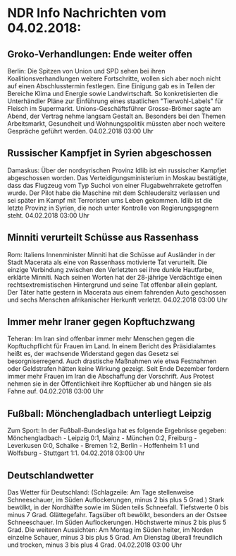 # NDR Info Nachrichten vom 04.02.2018:


## Groko-Verhandlungen: Ende weiter offen
Berlin:	Die Spitzen von Union und SPD sehen bei ihren Koalitionsverhandlungen weitere Fortschritte, wollen sich aber noch nicht auf einen Abschlusstermin festlegen. Eine Einigung gab es in Teilen der Bereiche Klima und Energie sowie Landwirtschaft. So konkretisierten die Unterhändler Pläne zur Einführung eines staatlichen "Tierwohl-Labels" für Fleisch im Supermarkt. Unions-Geschäftsführer Grosse-Brömer sagte am Abend, der Vertrag nehme langsam Gestalt an. Besonders bei den Themen Arbeitsmarkt, Gesundheit und Wohnungspolitik müssten aber noch weitere Gespräche geführt werden. 04.02.2018 03:00 Uhr 

## Russischer Kampfjet in Syrien abgeschossen
Damaskus: Über der nordsyrischen Provinz Idlib ist ein russischer Kampfjet abgeschossen worden. Das Verteidigungsministerium in Moskau bestätigte, dass das Flugzeug vom Typ Suchoi von einer Flugabwehrrakete getroffen wurde. Der Pilot habe die Maschine mit dem Schleudersitz verlassen und sei später im Kampf mit Terroristen ums Leben gekommen. Idlib ist die letzte Provinz in Syrien, die noch unter Kontrolle von Regierungsgegnern steht. 04.02.2018 03:00 Uhr 

## Minniti verurteilt Schüsse aus Rassenhass
Rom: 	Italiens Innenminister Minniti hat die Schüsse auf Ausländer in der Stadt Macerata als eine von Rassenhass motivierte Tat verurteilt. Die einzige Verbindung zwischen den Verletzten sei ihre dunkle Hautfarbe, erklärte Minniti. Nach seinen Worten hat der 28-jährige Verdächtige einen rechtsextremistischen Hintergrund und seine Tat offenbar allein geplant. Der Täter hatte gestern in Macerata aus einem fahrenden Auto geschossen und sechs Menschen afrikanischer Herkunft verletzt. 04.02.2018 03:00 Uhr 

## Immer mehr Iraner gegen Kopftuchzwang
Teheran: Im Iran sind offenbar immer mehr Menschen gegen die Kopftuchpflicht für Frauen im Land. In einem Bericht des Präsidialamtes heißt es, der wachsende Widerstand gegen das Gesetz sei besorgniserregend. Auch drastische Maßnahmen wie etwa Festnahmen oder Geldstrafen hätten keine Wirkung gezeigt. Seit Ende Dezember fordern immer mehr Frauen im Iran die Abschaffung der Vorschrift. Aus Protest nehmen sie in der Öffentlichkeit ihre Kopftücher ab und hängen sie als Fahne auf. 04.02.2018 03:00 Uhr 

## Fußball: Mönchengladbach unterliegt Leipzig
Zum Sport: In der Fußball-Bundesliga hat es folgende Ergebnisse gegeben: Mönchengladbach - Leipzig 0:1,
Mainz - München  0:2,
Freiburg - Leverkusen  0:0,
Schalke - Bremen 1:2,
Berlin - Hoffenheim  1:1  und
Wolfsburg - Stuttgart  1:1. 04.02.2018 03:00 Uhr 

## Deutschlandwetter
Das Wetter für Deutschland:
(Schlagzeile: Am Tage stellenweise Schneeschauer, im Süden Auflockerungen, minus 2 bis plus 5 Grad.) Stark bewölkt, in der Nordhälfte sowie im Süden teils Schneefall. Tiefstwerte 0 bis minus 7 Grad. Glättegefahr. Tagsüber oft bewölkt, besonders an der Ostsee Schneeschauer. Im Süden Auflockerungen. Höchstwerte minus 2 bis plus 5 Grad. Die weiteren Aussichten: Am Montag im Süden heiter, im Norden einzelne Schauer, minus 3 bis plus 5 Grad. Am Dienstag überall freundlich und trocken, minus 3 bis plus 4 Grad. 04.02.2018 03:00 Uhr 
